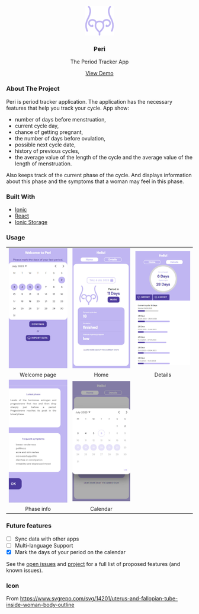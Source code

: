 <!-- PROJECT LOGO -->

<p align="center">
  <a href="https://github.com/othneildrew/Best-README-Template">
    <img src="./public/assets/icon/icon.svg" alt="Logo" width="80" height="80">
  </a>
  <h3 align="center">Peri</h3>

  <p align="center">
    The Period Tracker App
  </p>
  <p align="center">
    <a href="https://irasoro.github.io/peri/">View Demo</a>
  </p>
</p>

<!-- ABOUT THE PROJECT -->
### About The Project

Peri is period tracker application. The application has the necessary features that help you track your cycle. App show:

- number of days before menstruation,
- current cycle day,
- chance of getting pregnant,
- the number of days before ovulation,
- possible next cycle date,
- history of previous cycles,
- the average value of the length of the cycle and the average value of the length of menstruation.

Also keeps track of the current phase of the cycle. And displays information about this phase and the symptoms that a woman may feel in this phase.

### Built With

- [Ionic](https://ionicframework.com/)
- [React](https://reactjs.org/)
- [Ionic Storage](https://github.com/ionic-team/ionic-storage)

<!-- USAGE EXAMPLES -->
### Usage

<table>
  <tr>
    <td><img width="300" src="./demonstration/welcome.jpg" alt="Welcome"></td>
    <td><img width="300" src="./demonstration/home.jpg" alt="Home"></td>
    <td><img width="300" src="./demonstration/details.jpg" alt="Details"></td>
  </tr>
  <tr>
    <td align="center">Welcome page</td>
    <td align="center">Home</td>
    <td align="center">Details</td>
  </tr>
    <tr>
    <td><img width="300" src="./demonstration/info.jpg" alt="Info"></td>
    <td><img width="300" src="./demonstration/calendar.jpg" alt="Calendar"></td>
  </tr>
  <tr>
    <td align="center">Phase info</td>
    <td align="center">Calendar</td>
  </tr>
 </table>

 <!-- FUTURE FEATURES -->
### Future features

- [ ] Sync data with other apps
- [ ] Multi-language Support
- [x] Mark the days of your period on the calendar

See the [open issues](https://github.com/IraSoro/peri/issues) and [project](https://github.com/users/IraSoro/projects/4/views/1) for a full list of proposed features (and known issues).

 <!-- ICON -->
### Icon

From <https://www.svgrepo.com/svg/14201/uterus-and-fallopian-tube-inside-woman-body-outline>
